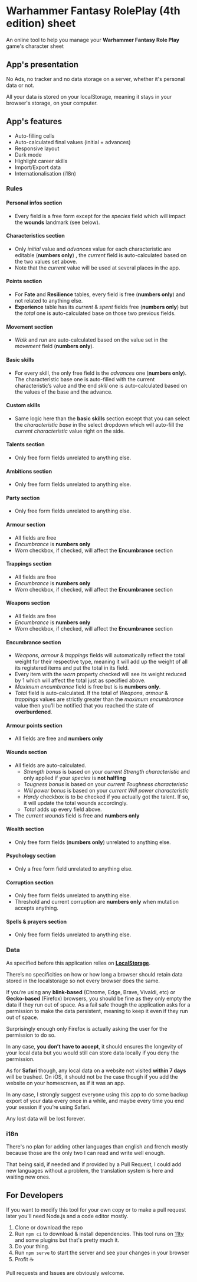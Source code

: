 # Warhammer Fantasy RolePlay (4th edition) sheet
An online tool to help you manage your **Warhammer Fantasy Role Play** game's character sheet

## App's presentation

No Ads, no tracker and no data storage on a server, whether it's personal data or not.

All your data is stored on your localStorage, meaning it stays in your browser's storage, on your computer.

## App's features
  - Auto-filling cells
  - Auto-calculated final values (initial + advances)
  - Responsive layout
  - Dark mode
  - Highlight career skills
  - Import/Export data
  - Internationalisation (i18n)

### Rules
#### Personal infos section
- Every field is a free form except for the *species* field which will impact the **wounds** landmark (see below).

#### Characteristics section
- Only *initial* value and *advances* value for each characteristic are editable (**numbers only**) , the *current* field is auto-calculated based on the two values set above.
- Note that the *current* value will be used at several places in the app.

#### Points section
- For **Fate** and **Resilience** tables, every field is free (**numbers only**) and not related to anything else.
- **Experience** table has its *current* & *spent* fields free (**numbers only**) but the *total* one is auto-calculated base on those two previous fields.

#### Movement section
- *Walk* and *run* are auto-calculated based on the value set in the *movement* field (**numbers only**).

#### Basic skills
- For every skill, the only free field is the *advances* one (**numbers only**). The characteristic base one is auto-filled with the current characteristic’s value and the end *skill* one is auto-calculated based on the values of the base and the advance.

#### Custom skills
- Same logic here than the **basic skills** section except that you can select the *characteristic base* in the select dropdown which will auto-fill the *current characteristic* value right on the side.

#### Talents section
- Only free form fields unrelated to anything else.

#### Ambitions section
- Only free form fields unrelated to anything else.

#### Party section
- Only free form fields unrelated to anything else.

#### Armour section
- All fields are free
- *Encumbrance* is **numbers only**
- *Worn* checkbox, if checked, will affect the **Encumbrance** section

#### Trappings section
- All fields are free
- *Encumbrance* is **numbers only**
- *Worn* checkbox, if checked, will affect the **Encumbrance** section

#### Weapons section
- All fields are free
- *Encumbrance* is **numbers only**
- *Worn* checkbox, if checked, will affect the **Encumbrance** section

#### Encumbrance section
- *Weapons*, *armour* & *trappings* fields will automatically reflect the total weight for their respective type, meaning it will add up the weight of all its registered items and put the total in its field.
- Every item with the *worn* property checked will see its weight reduced by 1 which will affect the total just as specified above.
- *Maximum encumbrance* field is free but is is **numbers only**.
- *Total* field is auto-calculated. If the total of *Weapons*, *armour* & *trappings* values are strictly greater than the *maximum encumbrance* value then you’ll be notified that you reached the state of **overburdened**.

#### Armour points section
- All fields are free and **numbers only**

#### Wounds section
- All fields are auto-calculated.
    - *Strength bonus* is based on your *current Strength characteristic* and only applied if your *species* is **not halfling**
    - *Tougness bonus* is based on your *current Toughness characteristic*
    - *Will power bonus* is based on your *current Will power characteristic*
    - *Hardy* checkbox is to be checked if you actually got the talent. If so, it will update the total wounds accordingly.
    - *Total* adds up every field above.
- The *current wounds* field is free and **numbers only**

#### Wealth section
- Only free form fields (**numbers only**) unrelated to anything else.

#### Psychology section
- Only a free form field unrelated to anything else.

#### Corruption section
- Only free form fields unrelated to anything else.
- Threshold and current corruption are **numbers only** when mutation accepts anything.

#### Spells & prayers section
- Only free form fields unrelated to anything else.


### Data
As specified before this application relies on **[LocalStorage](https://developer.mozilla.org/en-US/docs/Web/API/Window/localStorage)**.

There’s no specificities on how or how long a browser should retain data stored in the localstorage so not every browser does the same.

If you’re using any **blink-based** (Chrome, Edge, Brave, Vivaldi, etc) or **Gecko-based** (Firefox) browsers, you should be fine as they only empty the data if they run out of space. As a fail safe though the application asks for a permission to  make the data persistent, meaning to keep it even if they run out of space. 

Surprisingly enough only Firefox is actually asking the user for the permission to do so. 

In any case, **you don’t have to accept**, it should ensures the longevity of your local data but you would still can store data locally if you deny the permission.

As for **Safari** though, any local data on a website not visited **within 7 days** will be trashed. On iOS, it should not be the case though if you add the website on your homescreen, as if it was an app.

In any case, I strongly suggest everyone using this app to do some backup export  of your data every once in a while, and maybe every time you end your session if you’re using Safari.

Any lost data will be lost forever.

### i18n
There's no plan for adding other languages than english and french mostly because those are the only two I can read and write well enough.

That being said, if needed and if provided by a Pull Request, I could add new languages without a problem, the translation system is here and waiting new ones.

## For Developers
If you want to modify this tool for your own copy or to make a pull request later you'll need Node.js and a code editor mostly.

1. Clone or download the repo
2. Run `npm ci` to download & install dependencies. This tool runs on [11ty](https://www.11ty.dev/) and some plugins but that's pretty much it.
3. Do your thing.
4. Run `npm serve` to start the server and see your changes in your browser
5. Profit ☕

Pull requests and Issues are obviously welcome.

